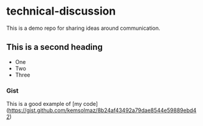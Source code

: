 # technical-discussion
This is a demo repo for sharing ideas around communication. 
## This is a second heading

* One
* Two
* Three

### Gist 

This is a good example of [my code] (https://gist.github.com/kemsolmaz/8b24af43492a79dae8544e59889ebd42)

